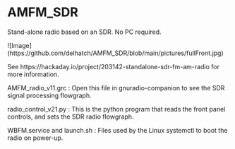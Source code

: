 # AMFM_SDR
<p>Stand-alone radio based on an SDR. No PC required.</p>
<p>![Image](https://github.com/delhatch/AMFM_SDR/blob/main/pictures/fullFront.jpg)</p>
<p>See https://hackaday.io/project/203142-standalone-sdr-fm-am-radio for more information.</p>
<p>AMFM_radio_v11.grc : Open this file in gnuradio-companion to see the SDR signal processing flowgraph.</p>
<p>radio_control_v21.py : This is the python program that reads the front panel controls, and sets the SDR radio flowgraph.</p>
<p>WBFM.service and launch.sh : Files used by the Linux systemctl to boot the radio on power-up.</p>

